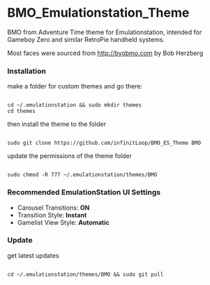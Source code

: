 # BMO_Emulationstation_Theme

BMO from Adventure Time theme for Emulationstation, intended for Gameboy Zero and similar RetroPie handheld systems.

Most faces were sourced from http://byobmo.com by Bob Herzberg

### Installation

make a folder for custom themes and go there:
```

cd ~/.emulationstation && sudo mkdir themes
cd themes

```
 then install the theme to the folder
 ```
 
 sudo git clone https://github.com/infinitLoop/BMO_ES_Theme BMO
 
 ```
update the permissions of the theme folder
```

sudo chmod -R 777 ~/.emulationstation/themes/BMO

```

### Recommended EmulationStation UI Settings
<ul>
 <li>Carousel Transitions: <b>ON</b></li>
 <li>Transition Style: <b>Instant</b></li>
 <li>Gamelist View Style: <b>Automatic</b></li>
</ul>

### Update
get latest updates
```

cd ~/.emulationstation/themes/BMO && sudo git pull

```
